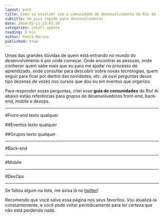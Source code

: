 ```yaml
---
layout: post
title: Como se envolver com a comunidade de desenvolvimento do Rio de Janeiro
subtitle: Um guia rápido para desenvolvedores
date: 2016-02-11 23:03:38
categories: jekyll update
reading: 5 min
author: Pedro Marins
published: true
---
```


Umas das grandes dúvidas de quem está entrando no mundo do desenvolvimento é por onde começar. Onde encontrar as pessoas, onde conhecer quem sabe mais que eu para me ajudar no processo de aprendizado, onde consultar para descobrir sobre novas tecnologias, quem seguir para ficar por dentro das novidades, etc. Já ouvi perguntas desse tipo dezenas de vezes nos cursos que dou ou em eventos que organizo.

Para responder essas perguntas, criei esse **guia de comunidades** do Rio! Ai abaixo estão referências para grupos de desenvolvedores front-end, back-end, mobile e devops.

-------

#Front-end
texto qualquer

##Eventos
texto qualquer


##Grupos
texto qualquer


-------

#Back-end

-------

#Mobile

-------

#DevOps

-------

Se faltou algum na lista, me avisa lá no <a href="http://twitter.com/pedromarins">twitter</a>! 

Recomendo que você salve essa página nos seus favoritos. Vou atualizá-la constantemente, e você pode voltar periódicamente para ter certeza que não está perdendo nada.


